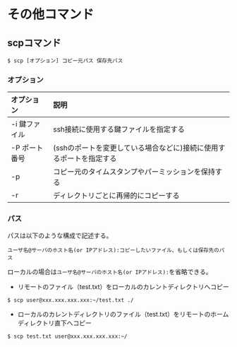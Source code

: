 # その他コマンド

## scpコマンド
```
$ scp [オプション] コピー元パス 保存先パス
```
### オプション
|オプション|説明|
|:--|:--|
|-i 鍵ファイル|ssh接続に使用する鍵ファイルを指定する|
|-P ポート番号|(sshのポートを変更している場合などに)接続に使用するポートを指定する|
|-p|コピー元のタイムスタンプやパーミッションを保持する|
|-r|ディレクトリごとに再帰的にコピーする|

### パス
パスは以下のような構成で記述する。
```
ユーザ名@サーバのホスト名(or IPアドレス):コピーしたいファイル、もしくは保存先のパス
```
ローカルの場合は`ユーザ名@サーバのホスト名(or IPアドレス):`を省略できる。

* リモートのファイル（test.txt）をローカルのカレントディレクトリへコピー
```
$ scp user@xxx.xxx.xxx.xxx:~/test.txt ./
```

* ローカルのカレントディレクトリのファイル（test.txt）をリモートのホームディレクトリ直下へコピー
```
$ scp test.txt user@xxx.xxx.xxx.xxx:~/
```